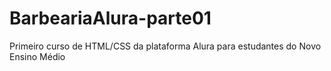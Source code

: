 # BarbeariaAlura-parte01
Primeiro curso de HTML/CSS da plataforma Alura para estudantes do Novo Ensino Médio
